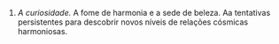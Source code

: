 ﻿1. <em>A curiosidade.</em> A fome de harmonia e a sede de beleza. Aa tentativas persistentes para descobrir novos níveis de relações cósmicas harmoniosas.